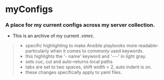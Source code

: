# myConfigs
### A place for my current configs across my server collection.
  - This is an archive of my current .vimrc.  
  > - specific highlighting to make Ansible playbooks more readable- particularly when it comes to commonly used keywords. 
  > - this highlights the '- name' keyword and '---' in light gray. 
  > - sets cuc, cul and auto-returns local paths
  > - tabs are set to two spaces, shift width = 2, auto indent is on. 
  > - these changes specifically apply to yaml files. 
